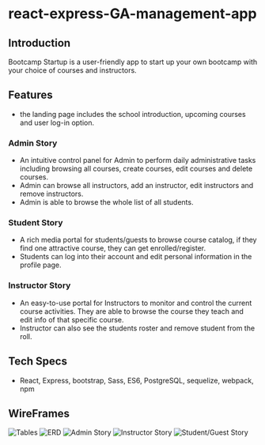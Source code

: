 # react-express-GA-management-app
## Introduction
Bootcamp Startup is a user-friendly app to start up your own bootcamp with your choice of
courses and instructors. 

## Features
- the landing page includes the school introduction, upcoming courses and user log-in option.
### Admin Story
- An intuitive control panel for Admin to perform daily administrative tasks including
browsing all courses, create courses, edit courses and delete courses.
- Admin can browse all instructors, add an instructor, edit instructors and remove instructors.
- Admin is able to browse the whole list of all students.
### Student Story
- A rich media portal for students/guests to browse course catalog, if they find
one attractive course, they can get enrolled/register.
- Students can log into their account and edit personal information in the profile page.
### Instructor Story
- An easy-to-use portal for Instructors to monitor and control the current course activities.
They are able to browse the course they teach and edit info of that specific course.
- Instructor can also see the students roster and remove student from the roll.

## Tech Specs
* React, Express, bootstrap, Sass, ES6, PostgreSQL, sequelize, webpack, npm

## WireFrames
![Tables](wireFrames/tables_of_course_instructor_student_user.jpg)
![ERD](wireFrames/ERD.jpg)
![Admin Story](wireFrames/admin_story.jpg)
![Instructor Story](wireFrames/instructor_story.jpg)
![Student/Guest Story](wireFrames/student_guest_story.jpg)
